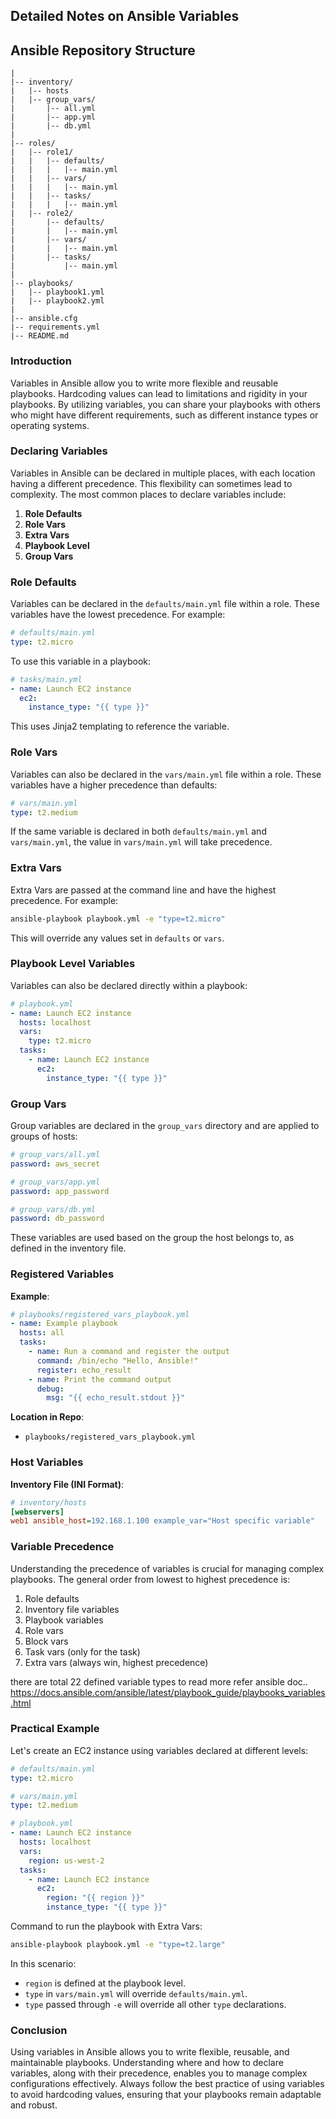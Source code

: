 ## Detailed Notes on Ansible Variables

Ansible Repository Structure
---------------------------------
```
|
|-- inventory/
|   |-- hosts
|   |-- group_vars/
|       |-- all.yml
|       |-- app.yml
|       |-- db.yml
|
|-- roles/
|   |-- role1/
|   |   |-- defaults/
|   |   |   |-- main.yml
|   |   |-- vars/
|   |   |   |-- main.yml
|   |   |-- tasks/
|   |   |   |-- main.yml
|   |-- role2/
|       |-- defaults/
|       |   |-- main.yml
|       |-- vars/
|       |   |-- main.yml
|       |-- tasks/
|           |-- main.yml
|
|-- playbooks/
|   |-- playbook1.yml
|   |-- playbook2.yml
|
|-- ansible.cfg
|-- requirements.yml
|-- README.md
```

### Introduction
Variables in Ansible allow you to write more flexible and reusable playbooks. Hardcoding values can lead to limitations and rigidity in your playbooks. By utilizing variables, you can share your playbooks with others who might have different requirements, such as different instance types or operating systems.

### Declaring Variables
Variables in Ansible can be declared in multiple places, with each location having a different precedence. This flexibility can sometimes lead to complexity. The most common places to declare variables include:

1. **Role Defaults**
2. **Role Vars**
3. **Extra Vars**
4. **Playbook Level**
5. **Group Vars**

### Role Defaults
Variables can be declared in the `defaults/main.yml` file within a role. These variables have the lowest precedence. For example:
```yaml
# defaults/main.yml
type: t2.micro
```
To use this variable in a playbook:
```yaml
# tasks/main.yml
- name: Launch EC2 instance
  ec2:
    instance_type: "{{ type }}"
```
This uses Jinja2 templating to reference the variable.

### Role Vars
Variables can also be declared in the `vars/main.yml` file within a role. These variables have a higher precedence than defaults:
```yaml
# vars/main.yml
type: t2.medium
```
If the same variable is declared in both `defaults/main.yml` and `vars/main.yml`, the value in `vars/main.yml` will take precedence.

### Extra Vars
Extra Vars are passed at the command line and have the highest precedence. For example:
```sh
ansible-playbook playbook.yml -e "type=t2.micro"
```
This will override any values set in `defaults` or `vars`.

### Playbook Level Variables
Variables can also be declared directly within a playbook:
```yaml
# playbook.yml
- name: Launch EC2 instance
  hosts: localhost
  vars:
    type: t2.micro
  tasks:
    - name: Launch EC2 instance
      ec2:
        instance_type: "{{ type }}"
```

### Group Vars
Group variables are declared in the `group_vars` directory and are applied to groups of hosts:
```yaml
# group_vars/all.yml
password: aws_secret

# group_vars/app.yml
password: app_password

# group_vars/db.yml
password: db_password
```
These variables are used based on the group the host belongs to, as defined in the inventory file.

### Registered Variables

**Example**:

```yaml
# playbooks/registered_vars_playbook.yml
- name: Example playbook
  hosts: all
  tasks:
    - name: Run a command and register the output
      command: /bin/echo "Hello, Ansible!"
      register: echo_result
    - name: Print the command output
      debug:
        msg: "{{ echo_result.stdout }}"
```

**Location in Repo**:
- `playbooks/registered_vars_playbook.yml`

### Host Variables

**Inventory File (INI Format)**:
```ini
# inventory/hosts
[webservers]
web1 ansible_host=192.168.1.100 example_var="Host specific variable"
```


### Variable Precedence
Understanding the precedence of variables is crucial for managing complex playbooks. The general order from lowest to highest precedence is:
1. Role defaults
2. Inventory file variables
3. Playbook variables
4. Role vars
5. Block vars
6. Task vars (only for the task)
7. Extra vars (always win, highest precedence)

there are total 22 defined variable types to read more refer ansible doc.. https://docs.ansible.com/ansible/latest/playbook_guide/playbooks_variables.html


### Practical Example
Let's create an EC2 instance using variables declared at different levels:
```yaml
# defaults/main.yml
type: t2.micro

# vars/main.yml
type: t2.medium

# playbook.yml
- name: Launch EC2 instance
  hosts: localhost
  vars:
    region: us-west-2
  tasks:
    - name: Launch EC2 instance
      ec2:
        region: "{{ region }}"
        instance_type: "{{ type }}"
```
Command to run the playbook with Extra Vars:
```sh
ansible-playbook playbook.yml -e "type=t2.large"
```
In this scenario:
- `region` is defined at the playbook level.
- `type` in `vars/main.yml` will override `defaults/main.yml`.
- `type` passed through `-e` will override all other `type` declarations.

### Conclusion
Using variables in Ansible allows you to write flexible, reusable, and maintainable playbooks. Understanding where and how to declare variables, along with their precedence, enables you to manage complex configurations effectively. Always follow the best practice of using variables to avoid hardcoding values, ensuring that your playbooks remain adaptable and robust.